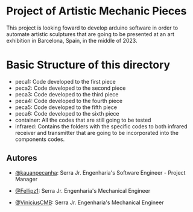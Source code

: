 # Project of Artistic Mechanic Pieces

This project is looking foward to develop arduino software in order to automate artistic sculptures that are going to be presented at an art exhibition in Barcelona, Spain, in the middle of 2023.

# Basic Structure of this directory

- peca1: Code developed to the first piece
- peca2: Code developed to the second piece
- peca3: Code developed to the third piece
- peca4: Code developed to the fourth piece
- peca5: Code developed to the fifth piece
- peca6: Code developed to the sixth piece
- container: All the codes that are still going to be tested
- infrared: Contains the folders with the specific codes to both infrared receiver and transmitter that are going to be incorporated into the components codes.


## Autores

- [@kauanpecanha](https://www.github.com/kauanpecanha): Serra Jr. Engenharia's Software Engineer - Project Manager

- [@Fellipz1](https://www.github.com/Fellipz1): Serra  Jr. Engenharia's Mechanical Engineer

- [@ViniciusCMB](https://www.github.com/ViniciusCMB): Serra  Jr. Engenharia's Mechanical Engineer